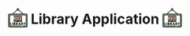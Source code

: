 # <span style="vertical-align: sub"><img src="src/main/resources/icons/library.png"></span> Library Application <span style="vertical-align: sub"><img src="src/main/resources/icons/library.png"></span>

